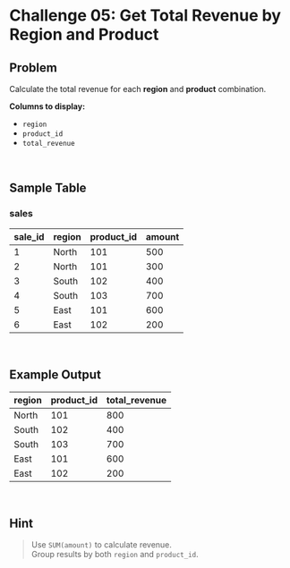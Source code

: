 # Challenge 05: Get Total Revenue by Region and Product  

## Problem  
Calculate the total revenue for each **region** and **product** combination.  

**Columns to display:**  
- `region`  
- `product_id`  
- `total_revenue`  

<br>  

## Sample Table  

### sales  
| sale_id | region  | product_id | amount |  
|---------|---------|------------|--------|  
| 1       | North   | 101        | 500    |  
| 2       | North   | 101        | 300    |  
| 3       | South   | 102        | 400    |  
| 4       | South   | 103        | 700    |  
| 5       | East    | 101        | 600    |  
| 6       | East    | 102        | 200    |  

<br>  

## Example Output  
| region | product_id | total_revenue |  
|--------|------------|---------------|  
| North  | 101        | 800           |  
| South  | 102        | 400           |  
| South  | 103        | 700           |  
| East   | 101        | 600           |  
| East   | 102        | 200           |  

<br>  

## Hint  
> Use `SUM(amount)` to calculate revenue.  
> Group results by both `region` and `product_id`.  
